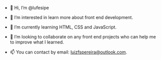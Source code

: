 - 👋 Hi, I’m @lufesipe

- 👀 I’m interested in learn more about front end development.

- 🌱 I’m currently learning HTML, CSS and JavaScript.

- 💞️ I’m looking to collaborate on any front end projects who can help me to improve what I learned.

- 📫 You can contact by email: luizfspereira@outlook.com.
